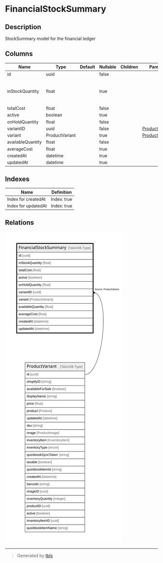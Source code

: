 # FinancialStockSummary

## Description

StockSummary model for the financial ledger

## Columns

| Name | Type | Default | Nullable | Children | Parents | Comment |
| ---- | ---- | ------- | -------- | -------- | ------- | ------- |
| id | uuid |  | false |  |  |  |
| inStockQuantity | float |  | true |  |  | DO NOT UPDATE FROM THE FRONT END. The quantity of the product in stock. |
| totalCost | float |  | false |  |  | totalCost |
| active | boolean |  | true |  |  | active |
| onHoldQuantity | float |  | false |  |  | onHoldQuantity |
| variantID | uuid |  | false |  | [ProductVariant](ProductVariant.md) | Variant ID |
| variant | ProductVariant |  | true |  | [ProductVariant](ProductVariant.md) | Variant |
| availableQuantity | float |  | false |  |  | availableQuantity |
| averageCost | float |  | true |  |  | averageCost |
| createdAt | datetime |  | true |  |  | createdAt |
| updatedAt | datetime |  | true |  |  | updatedAt |

## Indexes

| Name | Definition |
| ---- | ---------- |
| Index for createdAt | Index: true |
| Index for updatedAt | Index: true |

## Relations

![er](FinancialStockSummary.svg)

---

> Generated by [tbls](https://github.com/k1LoW/tbls)
